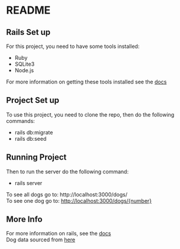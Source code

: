 # README

## Rails Set up
For this project, you need to have some tools installed:
* Ruby
* SQLite3
* Node.js

For more information on getting these tools installed see the [docs](https://guides.rubyonrails.org/getting_started.html)


## Project Set up
To use this project, you need to clone the repo, then do the following commands:
* rails db:migrate
* rails db:seed


## Running Project
Then to run the server do the following command:
* rails server

To see all dogs go to: http://localhost:3000/dogs/<br>
To see one dog go to: [http://localhost:3000/dogs/{number}](http://localhost:3000/dogs/7)


## More Info
For more information on rails, see the [docs](https://guides.rubyonrails.org/)<br>
Dog data sourced from [here](https://github.com/paiv/fci-breeds)
